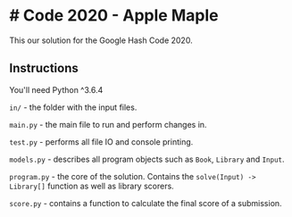 # \# Code 2020 - Apple Maple

This our solution for the Google Hash Code 2020.

## Instructions

You'll need Python ^3.6.4

`in/` - the folder with the input files.

`main.py` - the main file to run and perform changes in.

`test.py` - performs all file IO and console printing.

`models.py` - describes all program objects such as `Book`, `Library` and `Input`.

`program.py` - the core of the solution. Contains the `solve(Input) -> Library[]` function as well as library scorers.

`score.py` - contains a function to calculate the final score of a submission.